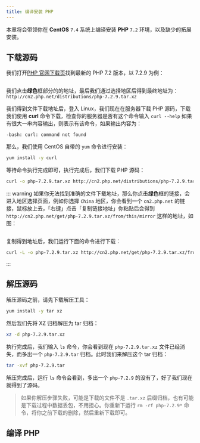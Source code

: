 ```yaml
---
title: 编译安装 PHP
---
```


本章将会带领你在 **CentOS** `7.4` 系统上编译安装 **PHP** `7.2` 环境，以及缺少的拓展安装。 

## 下载源码

我们打开[PHP 官网下载页](http://www.php.net/downloads.php)找到最新的 PHP 7.2 版本，以 7.2.9 为例：

<img :src="$withBase('/assets/img/guide/installation/php-download-page.png')" />

我们点击**绿色**框部分的的地址，最后我们通过选择地区后得到最终地址为：`http://cn2.php.net/distributions/php-7.2.9.tar.xz` 

我们得到文件下载地址后，登入 Linux，我们现在在服务器下载 PHP 源码，下载我们使用 **curl** 命令下载，检查你的服务器是否有这个命令输入 `curl --help` 如果有很大一串内容输出，则表示有该命令，如果输出内容为：

```log
-bash: curl: command not found
```

那么，我们使用 CentOS 自带的 `yum` 命令进行安装：

```bash
yum install -y curl
```

等待命令执行完成即可，执行完成后，我们下载 PHP 源码：

```bash
curl -o php-7.2.9.tar.xz http://cn2.php.net/distributions/php-7.2.9.tar.xz
```

::: warning
如果你无法找到准确的文件下载地址，那么你点击**绿色**框的链接，会进入地区选择页面，例如你选择 `China` 地区，你会看到一个 `cn2.php.net` 的链接，鼠标放上去，「右键」点击「复制链接地址」你粘贴后会得到 `http://cn2.php.net/get/php-7.2.9.tar.xz/from/this/mirror` 这样的地址，如图：

<img :src="$withBase('/assets/img/guide/installation/php-download-copy-link.png')" />

复制得到地址后，我们运行下面的命令进行下载：

```bash
curl -L -o php-7.2.9.tar.xz http://cn2.php.net/get/php-7.2.9.tar.xz/from/this/mirror
```
:::

## 解压源码

解压源码之前，请先下载解压工具：

```bash
yum install -y tar xz
```

然后我们先将 XZ 归档解压为 tar 归档：

```bash
xz -d php-7.2.9.tar.xz
```

执行完成后，我们输入 `ls` 命令，你会看到现在 `php-7.2.9.tar.xz` 文件已经消失，而多出一个 `php-7.2.9.tar` 归档。此时我们来解压这个 tar 归档：

```bash
tar -xvf php-7.2.9.tar
```

解压完成后，运行 `ls` 命令会看到，多出一个 `php-7.2.9` 的没有了，好了我们现在就得到了源码。

> 如果你解压步骤失败，可能是下载的文件不是 `.tar.xz` 后缀归档，也有可能是下载过程中数据丢包，不用担心。你重新下运行 `rm -rf php-7.2.9*` 命令，将你之前下载的删除，然后重新下载即可。

## 编译 PHP
